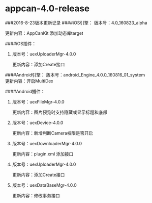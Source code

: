 # appcan-4.0-release
###2016-8-23版本更新记录
####iOS引擎：
版本号：4.0_160823_alpha		
更新内容：AppCanKit 添加动态库target

####iOS插件：
1. 版本号：uexUploaderMgr-4.0.0		
   更新内容：添加Create接口
   
####Android引擎：
版本号：android_Engine_4.0.0_160816_01_system		更新内容：开启MultiDex
   ####Android插件：
1. 版本号：uexFileMgr-4.0.0	
   更新内容：图片预览时支持隐藏或显示标题和底部2. 版本号：uexDevice-4.0.0		
   更新内容：新增判断Camera权限是否开启
3. 版本号：uexDownloaderMgr-4.0.0		
   更新内容：plugin.xml 添加接口
4. 版本号：uexUploaderMgr-4.0.0		
   更新内容：添加Create接口
5. 版本号：uexDataBaseMgr-4.0.0		
   更新内容：修改事务接口      
